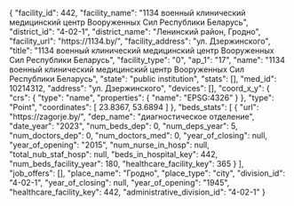 {
    "facility_id": 442,
    "facility_name": "1134 военный клинический медицинский центр Вооруженных Сил Республики Беларусь",
    "district_id": "4-02-1",
    "district_name": "Ленинский район, Гродно",
    "facility_url": "https:\/\/1134.by\/",
    "facility_address": "ул. Дзержинского",
    "title": "1134 военный клинический медицинский центр Вооруженных Сил Республики Беларусь",
    "facility_type": "0",
    "ap_1": "17",
    "name": "1134 военный клинический медицинский центр Вооруженных Сил Республики Беларусь",
    "state": "public institution",
    "stats": [],
    "med_id": 10214312,
    "address": "ул. Дзержинского",
    "devices": [],
    "coord_x_y": {
        "crs": {
            "type": "name",
            "properties": {
                "name": "EPSG:4326"
            }
        },
        "type": "Point",
        "coordinates": [
            23.8367,
            53.6894
        ]
    },
    "beds_stats": [
        {
            "url": "https:\/\/zagorje.by\/",
            "dep_name": "диагностическое отделение",
            "date_year": "2023",
            "num_beds_dep": 0,
            "num_deps_year": 5,
            "num_doctors_dep": 0,
            "num_doctors_med": 0,
            "year_of_closing": null,
            "year_of_opening": "2015",
            "num_nurse_in_hosp": null,
            "total_nub_staf_hosp": null,
            "beds_in_hospital_key": 442,
            "num_beds_facility_year": 180,
            "healthcare_facility_key": 365
        }
    ],
    "job_offers": [],
    "place_name": "Гродно",
    "place_type": "city",
    "division_id": "4-02-1",
    "year_of_closing": null,
    "year_of_opening": "1945",
    "healthcare_facility_key": 442,
    "administrative_division_id": "4-02-1"
}